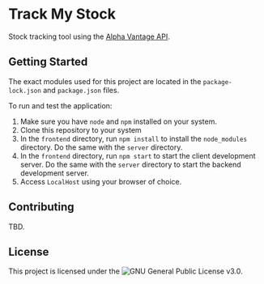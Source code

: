 # Track My Stock

Stock tracking tool using the [Alpha Vantage API](https://www.alphavantage.co/).

## Getting Started

The exact modules used for this project are located in the `package-lock.json` and `package.json` files.

To run and test the application:

1. Make sure you have `node` and `npm` installed on your system.
2. Clone this repository to your system
3. In the `frontend` directory, run `npm install` to install the `node_modules` directory. Do the same with the `server` directory.
4. In the `frontend` directory, run `npm start` to start the client development server. Do the same with the `server` directory to start the backend development server.
5. Access `LocalHost` using your browser of choice.

## Contributing

TBD.

## License

This project is licensed under the ![GNU General Public License v3.0](https://github.com/ismaeltovar/track-my-stock/blob/main/LICENSE).
